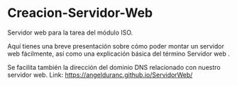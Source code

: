 # Creacion-Servidor-Web
Servidor web para la tarea del módulo ISO.

Aquí tienes una breve presentación sobre cómo poder montar un servidor web fácilmente, así como una explicación básica del término Servidor web .

Se facilita también la dirección del dominio DNS relacionado con nuestro servidor web.
Link:
https://angelduranc.github.io/ServidorWeb/

